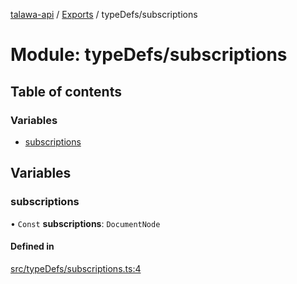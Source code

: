 [talawa-api](../README.md) / [Exports](../modules.md) / typeDefs/subscriptions

# Module: typeDefs/subscriptions

## Table of contents

### Variables

- [subscriptions](typeDefs_subscriptions.md#subscriptions)

## Variables

### subscriptions

• `Const` **subscriptions**: `DocumentNode`

#### Defined in

[src/typeDefs/subscriptions.ts:4](https://github.com/PalisadoesFoundation/talawa-api/blob/ca38e6d/src/typeDefs/subscriptions.ts#L4)
